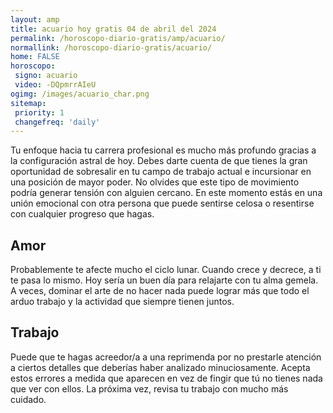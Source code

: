 ```yaml
---
layout: amp
title: acuario hoy gratis 04 de abril del 2024 
permalink: /horoscopo-diario-gratis/amp/acuario/
normallink: /horoscopo-diario-gratis/acuario/
home: FALSE
horoscopo:
 signo: acuario
 video: -DQpmrrAIeU
ogimg: /images/acuario_char.png
sitemap:
 priority: 1
 changefreq: 'daily'
---
```



Tu enfoque hacia tu carrera profesional es mucho más profundo gracias a la configuración astral de hoy. Debes darte cuenta de que tienes la gran oportunidad de sobresalir en tu campo de trabajo actual e incursionar en una posición de mayor poder. No olvides que este tipo de movimiento podría generar tensión con alguien cercano. En este momento estás en una unión emocional con otra persona que puede sentirse celosa o resentirse con cualquier progreso que hagas.

## Amor

Probablemente te afecte mucho el ciclo lunar. Cuando crece y decrece, a ti te pasa lo mismo. Hoy sería un buen día para relajarte con tu alma gemela. A veces, dominar el arte de no hacer nada puede lograr más que todo el arduo trabajo y la actividad que siempre tienen juntos.

## Trabajo

Puede que te hagas acreedor/a a una reprimenda por no prestarle atención a ciertos detalles que deberías haber analizado minuciosamente. Acepta estos errores a medida que aparecen en vez de fingir que tú no tienes nada que ver con ellos. La próxima vez, revisa tu trabajo con mucho más cuidado.